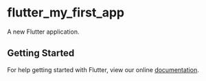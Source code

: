# flutter_my_first_app

A new Flutter application.

## Getting Started

For help getting started with Flutter, view our online
[documentation](https://flutter.io/).

